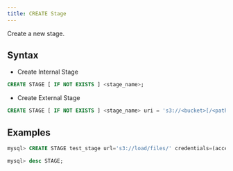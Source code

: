 ```yaml
---
title: CREATE Stage
---
```


Create a new stage.

## Syntax

- Create Internal Stage

```sql
CREATE STAGE [ IF NOT EXISTS ] <stage_name>;
```

- Create External Stage
```sql
CREATE STAGE [ IF NOT EXISTS ] <stage_name> uri = 's3://<bucket>[/<path>]' credentials=(access_key_id='1a2b3c' secret_access_key='4x5y6z');
```

## Examples

```sql
mysql> CREATE STAGE test_stage url='s3://load/files/' credentials=(access_key_id='1a2b3c' secret_access_key='4x5y6z');

mysql> desc STAGE;
```
